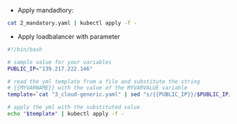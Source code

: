- Apply mandadtory:

``` bash
cat 2_mandatory.yaml | kubectl apply -f -
```

- Apply loadbalancer with parameter

``` bash
#!/bin/bash

# sample value for your variables
PUBLIC_IP="139.217.222.146"

# read the yml template from a file and substitute the string 
# {{MYVARNAME}} with the value of the MYVARVALUE variable
template=`cat "3_cloud-generic.yaml" | sed "s/{{PUBLIC_IP}}/$PUBLIC_IP/g"`

# apply the yml with the substituted value
echo "$template" | kubectl apply -f -
```
